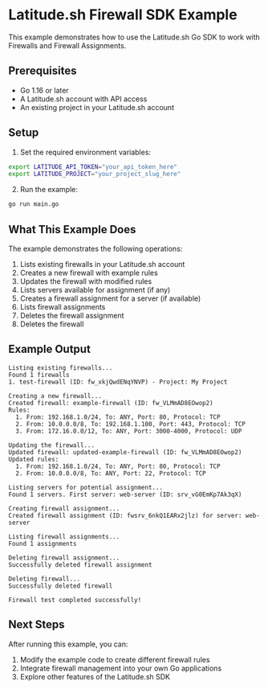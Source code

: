 # Latitude.sh Firewall SDK Example

This example demonstrates how to use the Latitude.sh Go SDK to work with Firewalls and Firewall Assignments.

## Prerequisites

- Go 1.16 or later
- A Latitude.sh account with API access
- An existing project in your Latitude.sh account

## Setup

1. Set the required environment variables:

```sh
export LATITUDE_API_TOKEN="your_api_token_here"
export LATITUDE_PROJECT="your_project_slug_here"
```

2. Run the example:

```sh
go run main.go
```

## What This Example Does

The example demonstrates the following operations:

1. Lists existing firewalls in your Latitude.sh account
2. Creates a new firewall with example rules
3. Updates the firewall with modified rules
4. Lists servers available for assignment (if any)
5. Creates a firewall assignment for a server (if available)
6. Lists firewall assignments
7. Deletes the firewall assignment
8. Deletes the firewall

## Example Output

```
Listing existing firewalls...
Found 1 firewalls
1. test-firewall (ID: fw_xkjQwdENqYNVP) - Project: My Project

Creating a new firewall...
Created firewall: example-firewall (ID: fw_VLMmAD8EOwop2)
Rules:
  1. From: 192.168.1.0/24, To: ANY, Port: 80, Protocol: TCP
  2. From: 10.0.0.0/8, To: 192.168.1.100, Port: 443, Protocol: TCP
  3. From: 172.16.0.0/12, To: ANY, Port: 3000-4000, Protocol: UDP

Updating the firewall...
Updated firewall: updated-example-firewall (ID: fw_VLMmAD8EOwop2)
Updated rules:
  1. From: 192.168.1.0/24, To: ANY, Port: 80, Protocol: TCP
  2. From: 10.0.0.0/8, To: ANY, Port: 22, Protocol: TCP

Listing servers for potential assignment...
Found 1 servers. First server: web-server (ID: srv_vG0EmKp7Ak3qX)

Creating firewall assignment...
Created firewall assignment (ID: fwsrv_6nkQ1EARx2jlz) for server: web-server

Listing firewall assignments...
Found 1 assignments

Deleting firewall assignment...
Successfully deleted firewall assignment

Deleting firewall...
Successfully deleted firewall

Firewall test completed successfully!
```

## Next Steps

After running this example, you can:

1. Modify the example code to create different firewall rules
2. Integrate firewall management into your own Go applications
3. Explore other features of the Latitude.sh SDK 